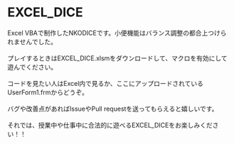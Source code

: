 # EXCEL_DICE
Excel VBAで制作したNKODICEです。小便機能はバランス調整の都合上つけられませんでした。
<br />
<br />
プレイするときはEXCEL_DICE.xlsmをダウンロードして、マクロを有効にして遊んでください。
<br />
<br />
コードを見たい人はExcel内で見るか、ここにアップロードされているUserForm1.frmからどうぞ。
<br />
<br />
バグや改善点があればIssueやPull requestを送ってもらえると嬉しいです。
<br />
<br />
それでは、授業中や仕事中に合法的に遊べるEXCEL_DICEをお楽しみください！！
